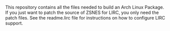This repository contains all the files needed to build an Arch Linux Package.  If you just want to patch the source of ZSNES for LIRC, you only need the patch files.  See the readme.lirc file for instructions on how to configure LIRC support.
